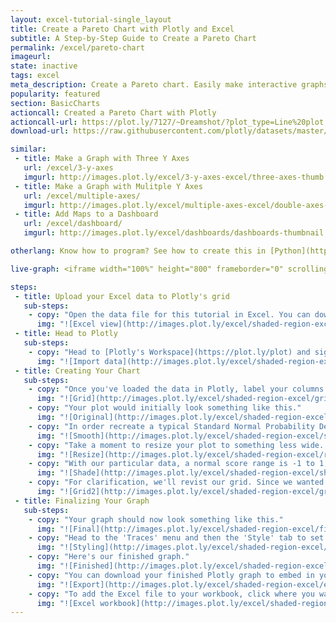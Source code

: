 ```yaml
---
layout: excel-tutorial-single_layout
title: Create a Pareto Chart with Plotly and Excel
subtitle: A Step-by-Step Guide to Create a Pareto Chart
permalink: /excel/pareto-chart
imageurl: 
state: inactive
tags: excel
meta_description: Create a Pareto chart. Easily make interactive graphs online and for free with Plotly.
popularity: featured
section: BasicCharts
actioncall: Created a Pareto Chart with Plotly
actioncall-url: https://plot.ly/7127/~Dreamshot/?plot_type=Line%20plot
download-url: https://raw.githubusercontent.com/plotly/datasets/master/shaded-region.csv

similar:
 - title: Make a Graph with Three Y Axes
   url: /excel/3-y-axes
   imgurl: http://images.plot.ly/excel/3-y-axes-excel/three-axes-thumb.png
 - title: Make a Graph with Mulitple Y Axes
   url: /excel/multiple-axes/
   imgurl: http://images.plot.ly/excel/multiple-axes-excel/double-axes-chart-thumb.png
 - title: Add Maps to a Dashboard
   url: /excel/dashboard/
   imgurl: http://images.plot.ly/excel/dashboards/dashboards-thumbnail.png

otherlang: Know how to program? See how to create this in [Python](https://plot.ly/python/shapes/) or [R](https://plot.ly/r/shapes/).

live-graph: <iframe width="100%" height="800" frameborder="0" scrolling="no" src="https://plot.ly/~Dreamshot/7133.embed"></iframe>

steps:
 - title: Upload your Excel data to Plotly's grid
   sub-steps:
    - copy: "Open the data file for this tutorial in Excel. You can download the file here in [CSV format](https://raw.githubusercontent.com/plotly/datasets/master/shaded-region.csv)"
      img: "![Excel view](http://images.plot.ly/excel/shaded-region-excel/excel-view-shaded-region.png)"
 - title: Head to Plotly
   sub-steps:
    - copy: "Head to [Plotly's Workspace](https://plot.ly/plot) and sign into your free Plotly account. Go to 'Import,' click 'Upload a file,' then choose your Excel file to upload. Your Excel file will now open in Plotly's grid. For more about Plotly's grid, see [this tutorial](help.plot.ly/add-data-to-the-plotly-grid/)"
      img: "![Import data](http://images.plot.ly/excel/shaded-region-excel/import-shaded-region.png)"
 - title: Creating Your Chart
   sub-steps:
    - copy: "Once you've loaded the data in Plotly, label your columns like we did below. You'll have Z scores and probability density as one x-y combination. You'll also have a second x-y combination; this is critical for shading purposes! Then, select 'Line plots' from the CHOOSE PLOT TYPE menu. When you're finished, click on the blue 'LINE PLOT' button in the sidebar."
      img: "![Grid](http://images.plot.ly/excel/shaded-region-excel/grid-shaded-region.png)"
    - copy: "Your plot would initially look something like this."
      img: "![Original](http://images.plot.ly/excel/shaded-region-excel/original-shaded-region.png)"
    - copy: "In order recreate a typical Standard Normal Probability Density Function graph, we'll smooth out the traces. Head to the 'Traces' menu and select 'All traces' within the drop down menu. Click the 'Style' menu and select the smooth 'Shape' as we highlight in the image below."
      img: "![Smooth](http://images.plot.ly/excel/shaded-region-excel/smooth-shaded-region.png)"
    - copy: "Take a moment to resize your plot to something less wide. A width of 800 and a height of 600 seems reasonable. Head to the layout menu to do this."
      img: "![Resize](http://images.plot.ly/excel/shaded-region-excel/resize-shaded-region.png)"
    - copy: "With our particular data, a normal score range is -1 to 1, so we'll shade that region. Head to the 'Traces' menu and select 'Col4' from the drop down menu. Then, within the 'Fill To' area, select 'Y=0.' Your plot should then look similar to the one below."
      img: "![Shade](http://images.plot.ly/excel/shaded-region-excel/shade-shaded-region.png)"
    - copy: "For clarification, we'll revist our grid. Since we wanted the region between -1.0 and 1.0 shaded, our second x-y combination contained values up to -1 and 1. If we wanted the region between -1.5 and 1.5 shaded, for instances, we would have included those values in our second x-y combination. We've highlighted the extra steps to illustrate this difference; it all depends on your indivdual shading needs!"
      img: "![Grid2](http://images.plot.ly/excel/shaded-region-excel/grid2-shaded-region.png)"
 - title: Finalizing Your Graph
   sub-steps:
    - copy: "Your graph should now look something like this."
      img: "![Final](http://images.plot.ly/excel/shaded-region-excel/final-shaded-region.png)"
    - copy: "Head to the 'Traces' menu and then the 'Style' tab to set the trace color to your liking. You can title your graph and axes like we did. You can also blank out the legend, as it is not particularly necessary for this graph. Hide the legend within the 'Legend' menu."
      img: "![Styling](http://images.plot.ly/excel/shaded-region-excel/styling-shaded-region.png)"
    - copy: "Here's our finished graph."
      img: "![Finished](http://images.plot.ly/excel/shaded-region-excel/finished-shaded-region.png)"
    - copy: "You can download your finished Plotly graph to embed in your Excel workbook. We also recommend including the Plotly link to the graph inside your Excel workbook for easy access to the interactive Plotly version. Get the link to your graph by clicking the 'Share' button. Download an image of your Plotly graph by clicking EXPORT on the toolbar."
      img: "![Export](http://images.plot.ly/excel/shaded-region-excel/export-shaded-region.png)"
    - copy: "To add the Excel file to your workbook, click where you want to insert the picture inside Excel. On the INSERT tab inside Excel, in the ILLUSTRATIONS group, click PICTURE. Locate the Plotly graph image that you downloaded and then double-click it. Notice that we also copy-pasted the Plotly graph link in a cell for easy access to the interactive Plotly version."
      img: "![Excel workbook](http://images.plot.ly/excel/shaded-region-excel/excel-workbook-shaded-region.png)"
---
```

